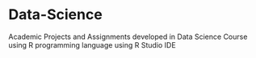 # Data-Science
Academic Projects and Assignments developed in Data Science Course using R programming language using R Studio IDE
